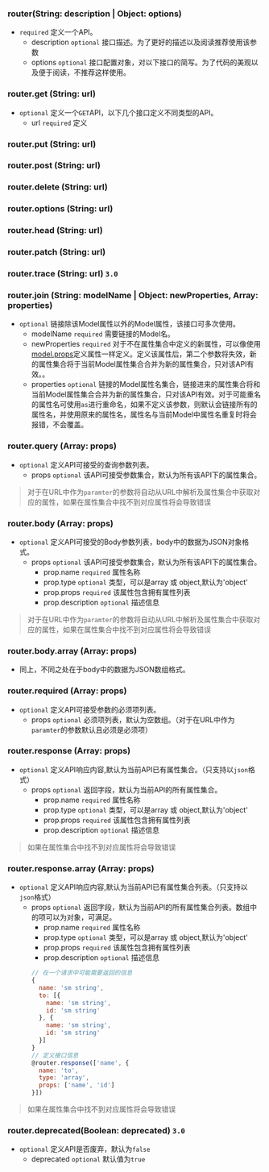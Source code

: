 ### <a name="router"></a> router(String: description | Object: options)
- `required` 定义一个API。
  - description `optional` 接口描述。为了更好的描述以及阅读推荐使用该参数
  - options `optional` 接口配置对象，对以下接口的简写。为了代码的美观以及便于阅读，不推荐这样使用。

### <a name="router-get"></a> router.get (String: url)
- `optional` 定义一个`GET`API，以下几个接口定义不同类型的API。
  - url `required` 定义

### <a name="router-put"></a> router.put (String: url)

### <a name="router-post"></a> router.post (String: url)

### <a name="router-delete"></a> router.delete (String: url)

### <a name="router-options"></a> router.options (String: url)

### <a name="router-head"></a> router.head (String: url)

### <a name="router-patch"></a> router.patch (String: url)

### <a name="router-trace"></a> router.trace (String: url) `3.0`

### <a name="router-join"></a> router.join (String: modelName | Object: newProperties, Array: properties)
- `optional` 链接除该Model属性以外的Model属性，该接口可多次使用。
  - modelName `required` 需要链接的Model名。
  - newProperties `required` 对于不在属性集合中定义的新属性，可以像使用[model.props](/model#model-props)定义属性一样定义。定义该属性后，第二个参数将失效，新的属性集合将于当前Model属性集合合并为新的属性集合，只对该API有效。。
  - properties `optional` 链接的Model属性名集合，链接进来的属性集合将和当前Model属性集合合并为新的属性集合，只对该API有效。对于可能重名的属性名可使用`as`进行重命名，如果不定义该参数，则默认会链接所有的属性名，并使用原来的属性名，属性名与当前Model中属性名重复时将会报错，不会覆盖。

### <a name="router-query"></a> router.query (Array: props)
- `optional` 定义API可接受的查询参数列表。
  - props `optional` 该API可接受参数集合，默认为所有该API下的属性集合。
> 对于在URL中作为`paramter`的参数将自动从URL中解析及属性集合中获取对应的属性，如果在属性集合中找不到对应属性将会导致错误
### <a name="router-body"></a> router.body (Array: props)
- `optional` 定义API可接受的Body参数列表，body中的数据为JSON对象格式。
  - props `optional` 该API可接受参数集合，默认为所有该API下的属性集合。
    - prop.name `required` 属性名称
    - prop.type `optional` 类型，可以是array 或 object,默认为'object'
    - prop.props `required` 该属性包含拥有属性列表
    - prop.description `optional` 描述信息
> 对于在URL中作为`paramter`的参数将自动从URL中解析及属性集合中获取对应的属性，如果在属性集合中找不到对应属性将会导致错误
### <a name="router-body"></a> router.body.array (Array: props)
- 同上，不同之处在于body中的数据为JSON数组格式。

### <a name="router-required"></a> router.required (Array: props)
- `optional` 定义API可接受参数的必须项列表。
  - props `optional` 必须项列表，默认为空数组。（对于在URL中作为`paramter`的参数默认且必须是必须项）


### <a name="router-response"></a> router.response (Array: props)
- `optional` 定义API响应内容,默认为当前API已有属性集合。（只支持以`json`格式）
  - props `optional` 返回字段，默认为当前API的所有属性集合。
    - prop.name `required` 属性名称
    - prop.type `optional` 类型，可以是array 或 object,默认为'object'
    - prop.props `required` 该属性包含拥有属性列表
    - prop.description `optional` 描述信息
> 如果在属性集合中找不到对应属性将会导致错误
### <a name="router-response"></a> router.response.array (Array: props)
- `optional` 定义API响应内容,默认为当前API已有属性集合列表。（只支持以`json`格式）
  - props `optional` 返回字段，默认为当前API的所有属性集合列表。数组中的项可以为对象，可满足。
    - prop.name `required` 属性名称
    - prop.type `optional` 类型，可以是array 或 object,默认为'object'
    - prop.props `required` 该属性包含拥有属性列表
    - prop.description `optional` 描述信息
    ~~~ JavaScript
    // 在一个请求中可能需要返回的信息
    {
      name: 'sm string',
      to: [{
        name: 'sm string',
        id: 'sm string'
      }, {
        name: 'sm string',
        id: 'sm string'
      }]
    }
    // 定义接口信息
    @router.response(['name', {
      name: 'to',
      type: 'array',
      props: ['name', 'id']
    }])
    ~~~
> 如果在属性集合中找不到对应属性将会导致错误

### <a name="router-deprecated"></a> router.deprecated(Boolean: deprecated)  `3.0`
- `optional` 定义API是否废弃，默认为`false`
  - deprecated `optional` 默认值为`true`
